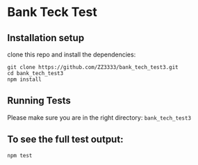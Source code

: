 # Bank Teck Test

## Installation setup

clone this repo and install the dependencies:

```
git clone https://github.com/ZZ3333/bank_tech_test3.git
cd bank_tech_test3
npm install
```

## Running Tests

Please make sure you are in the right directory: `bank_tech_test3`

## To see the full test output:

```
npm test
```
